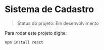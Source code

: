 # Sistema de Cadastro #
> Status do projeto: Em desenvolvimento

Para rodar este projeto digite:
```
npm install react
```
